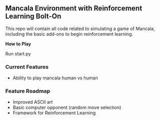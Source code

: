## Mancala Environment with Reinforcement Learning Bolt-On
This repo will contain all code related to simulating a game of Mancala, including the basic add-ons to begin reinforcement learning.

**How to Play**

Run start.py

### Current Features
- Ability to play mancala human vs human

### Feature Roadmap
- Improved ASCII art
- Basic computer opponent (random move selection)
- Framework for Reinforcement Learning
